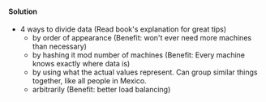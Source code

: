 #### Solution

- 4 ways to divide data (Read book's explanation for great tips)
    - by order of appearance (Benefit: won't ever need more machines than necessary)
    - by hashing it mod number of machines (Benefit: Every machine knows exactly where data is)
    - by using what the actual values represent. Can group similar things together, like all people in Mexico.
    - arbitrarily (Benefit: better load balancing)
